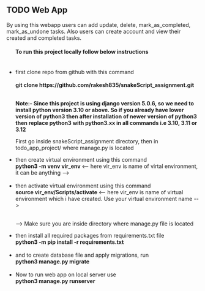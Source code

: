 <H2> TODO Web App </H2>
By using this webapp users can add update, delete, mark_as_completed, mark_as_undone tasks.
Also users can create account and view their created and completed tasks.<br>

<ul>
<h4> To run this project locally follow below instructions </h4><br>
<li>
  first clone repo from github with this command
</li><br>
<strong> git clone https://github.com/rakesh835/snakeScript_assignment.git </strong><br><br>

<b>Note:- Since this project is using django version 5.0.6, so we need to install python version 3.10 or above. So if you already have lower version of python3 then after installation of newer version of python3 then replace python3 with python3.xx in all commands i.e 3.10, 3.11 or 3.12</b>


First go inside snakeScript_assignment directory, then in todo_app_project/
where manage.py is located
<li>
then create virtual environment using this command
</li>
<strong> python3 -m venv vir_env </strong>   <-- here vir_env is name of virtal environment, it can be anything --><br><br>

<li>
then activate virtual environment using this command
</li>
<strong> source vir_env/Scripts/activate </strong>  <-- here vir_env is name of virtual environment which i have created. Use your virtual environment name --><br><br>

--> Make sure you are inside directory where manage.py file is located
<li>
then install all required packages from requirements.txt file 
</li>
<strong> python3 -m pip install -r requirements.txt </strong><br><br>

<li>
and to create database file and apply migrations, run
</li>
<strong> python3 manage.py migrate </strong><br> <br>

<li>
Now to run web app on local server use
</li>
<strong> python3 manage.py runserver </strong>
